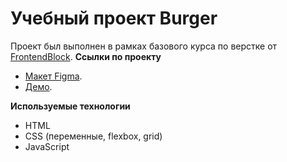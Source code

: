 # Учебный проект Burger
Проект был выполнен в рамках базового курса по верстке от  [FrontendBlock](https://frontendblok.com/).
**Ссылки по проекту**
- [Макет Figma](https://www.figma.com/design/vcjwapDaZnUrF95yykrlpu/Burgers-Menu?t=2TLAj8P6c0DTH1QM-0).
- [Демо](https://ok98981.github.io/FrontendBlock-Module01-Burger/).

**Используемые технологии**
- HTML
- CSS (переменные, flexbox, grid)
- JavaScript